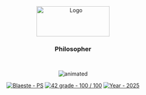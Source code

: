 <!DOCTYPE HTML>
<html>
	<head>
		<meta name="google-site-verification" content="E75h0JYKy6feNWamyw7jsadK5P8WZGavKiewzM5J6xQ" />
	</head>
	<body>
		<div align="center">
			<a>
				<img src="https://www.42mulhouse.fr/wp-content/uploads/2022/06/logo-42-Mulhouse-white.svg" alt="Logo" width="192" height="80">
			</a>
			<h3 align="center">Philosopher</h3>
		</div>
		</br>
		<p align="center">
			<img src="https://github.com/Blaeste/gifforgeek/blob/main/spa.gif" alt="animated" />
		</p>
		<div id="top"></div>
		<div align="center">
			<a href="https://github.com/Blaeste/philosopher" title="My repo"><img src="https://img.shields.io/static/v1?label=Blaeste&message=So_long&color=blue&logo=github&style=for-the-badge" alt="Blaeste - PS"></a>
			<a href="https://"><img src="https://img.shields.io/badge/42_grade-100_%2F_100-2ea44f?style=for-the-badge" alt="42 grade - 100 / 100"></a>
			<a href="https://"><img src="https://img.shields.io/badge/Year-2025-ffad9b?style=for-the-badge" alt="Year - 2025"></a>
		</div>
	</body>
</html>
